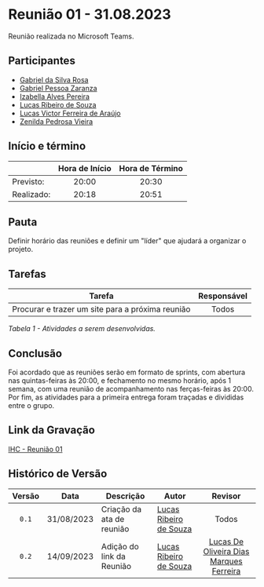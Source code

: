 # Reunião 01 - 31.08.2023

Reunião realizada no Microsoft Teams.

## Participantes

* [Gabriel da Silva Rosa](https://github.com/gabrielrosa09)        
* [Gabriel Pessoa Zaranza](https://github.com/GZaranza)         
* [Izabella Alves Pereira](https://github.com/izabellaalves)
* [Lucas Ribeiro de Souza](https://github.com/lucassouzs)         
* [Lucas Victor Ferreira de Araújo](https://github.com/Lucas13032003)
* [Zenilda Pedrosa Vieira](https://github.com/zenildavieira)          
  
## Início e término

|	             |Hora de Início  |Hora de Término  |
|--------------|:--------------:|:---------------:|
|Previsto:     |20:00           |20:30            |
|Realizado:    |20:18           |20:51            |

## Pauta

Definir horário das reuniões e definir um "líder" que ajudará a organizar o projeto. 

## Tarefas

|Tarefa                                          |Responsável                    |
|------------------------------------------------|:-----------------------------:|
|Procurar e trazer um site para a próxima reunião|Todos                          |


*Tabela 1 - Atividades a serem desenvolvidas.*

## Conclusão

Foi acordado que as reuniões serão em formato de sprints, com abertura nas quintas-feiras às 20:00, e fechamento no mesmo horário, após 1 semana, com uma reunião de acompanhamento nas ferças-feiras às 20:00. Por fim, as atividades para a primeira entrega foram traçadas e divididas entre o grupo.

## Link da Gravação

[IHC - Reunião 01](https://youtu.be/UXNNalX0UEM)

## Histórico de Versão

|Versão|Data|Descrição|Autor|Revisor|
|:----:|----|---------|-----|:-------:|
|`0.1`|31/08/2023|Criação da ata de reunião	|[Lucas Ribeiro de Souza](https://github.com/lucassouzs)|Todos|
|`0.2`|14/09/2023|Adição do link da Reunião|[Lucas Ribeiro de Souza](https://github.com/lucassouzs)|[Lucas De Oliveira Dias Marques Ferreira](https://github.com/LucasOliveiraDiasMarquesFerreira)|
